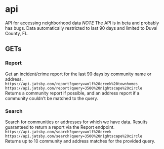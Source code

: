 # api
API for accessing neighborhood data
*NOTE* The API is in beta and probably has bugs. Data automatically restricted to last 90 days and limited to Duval County, FL.

## GETs

### Report
Get an incident/crime report for the last 90 days by community name or address.  
`https://api.jatsby.com/report?query=wolf%20creek%20townhomes`  
`https://api.jatsby.com/report?query=3500%20nightscape%20circle`  
Returns a community report if possible, and an address report if a community couldn't be matched to the query.  

### Search
Search for communities or addresses for which we have data. Results guaranteed to return a report via the Report endpoint.  
`https://api.jatsby.com/search?query=wolf%20creek`  
`https://api.jatsby.com/search?query=3500%20nightscape%20circle`  
Returns up to 10 community and address matches for the provided query.
